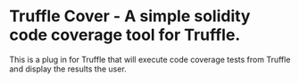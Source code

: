 # Truffle Cover - A simple solidity code coverage tool for Truffle.

This is a plug in for Truffle that will execute code coverage tests from Truffle and display the results the user.

